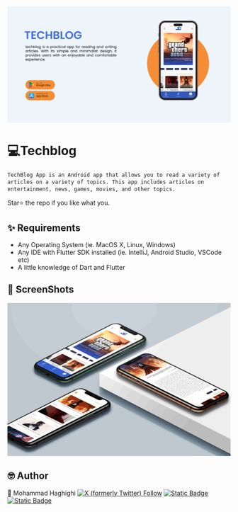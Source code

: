 ![banner](assets/images/banner.jpg)
# 💻️Techblog
    TechBlog App is an Android app that allows you to read a variety of articles on a variety of topics. This app includes articles on entertainment, news, games, movies, and other topics.
Star⭐ the repo if you like what you.

## ✨ Requirements
* Any Operating System (ie. MacOS X, Linux, Windows)
* Any IDE with Flutter SDK installed (ie. IntelliJ, Android Studio, VSCode etc)
* A little knowledge of Dart and Flutter


## 📸 ScreenShots
![presentation](assets/images/present.jpg)


## 🤓 Author
🌴 Mohammad Haghighi [![X (formerly Twitter) Follow](https://img.shields.io/twitter/follow/iamhaghighi?label=@iamhaghighi)](https://twitter.com/iamhaghighi)
[![Static Badge](https://img.shields.io/badge/%20%40mhmd.haghighi-d62976?logo=Instagram&logoColor=white)](https://instagram.com/mhmd.haghighi)
[![Static Badge](https://img.shields.io/badge/%20%40iamhaghighi-0088cc?logo=Telegram&logoColor=white)](https://t.me/iamhaghighi)

